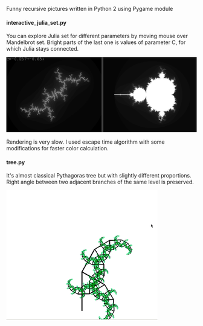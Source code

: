 Funny recursive pictures written in Python 2 using Pygame module

####   interactive_julia_set.py
You can explore Julia set for different parameters by moving mouse over Mandelbrot set. 
Bright parts of the last one is values of parameter C, for which Julia stays connected.

![](https://raw.githubusercontent.com/sleeping-h/fractals/master/images/julia.gif)  

Rendering is very slow. I used escape time algorithm with some modifications for faster color calculation.

####   tree.py
It's almost classical Pythagoras tree but with slightly different proportions. 
Right angle between two adjacent branches of the same level is preserved.

![](https://raw.githubusercontent.com/sleeping-h/fractals/master/images/tree.gif)  


